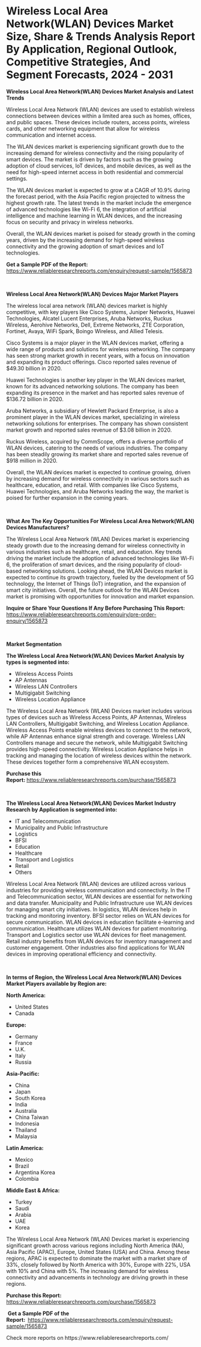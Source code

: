 <p><h1>Wireless Local Area Network(WLAN) Devices Market Size, Share & Trends Analysis Report By Application, Regional Outlook, Competitive Strategies, And Segment Forecasts, 2024 - 2031</h1></p><p><strong>Wireless Local Area Network(WLAN) Devices Market Analysis and Latest Trends</strong></p>
<p><p>Wireless Local Area Network (WLAN) devices are used to establish wireless connections between devices within a limited area such as homes, offices, and public spaces. These devices include routers, access points, wireless cards, and other networking equipment that allow for wireless communication and internet access.</p><p>The WLAN devices market is experiencing significant growth due to the increasing demand for wireless connectivity and the rising popularity of smart devices. The market is driven by factors such as the growing adoption of cloud services, IoT devices, and mobile devices, as well as the need for high-speed internet access in both residential and commercial settings.</p><p>The WLAN devices market is expected to grow at a CAGR of 10.9% during the forecast period, with the Asia Pacific region projected to witness the highest growth rate. The latest trends in the market include the emergence of advanced technologies like Wi-Fi 6, the integration of artificial intelligence and machine learning in WLAN devices, and the increasing focus on security and privacy in wireless networks.</p><p>Overall, the WLAN devices market is poised for steady growth in the coming years, driven by the increasing demand for high-speed wireless connectivity and the growing adoption of smart devices and IoT technologies.</p></p>
<p><strong>Get a Sample PDF of the Report:&nbsp;</strong> <a href="https://www.reliableresearchreports.com/enquiry/request-sample/1565873">https://www.reliableresearchreports.com/enquiry/request-sample/1565873</a></p>
<p>&nbsp;</p>
<p><strong>Wireless Local Area Network(WLAN) Devices Major Market Players</strong></p>
<p><p>The wireless local area network (WLAN) devices market is highly competitive, with key players like Cisco Systems, Juniper Networks, Huawei Technologies, Alcatel Lucent Enterprises, Aruba Networks, Ruckus Wireless, Aerohive Networks, Dell, Extreme Networks, ZTE Corporation, Fortinet, Avaya, WiFi Spark, Boingo Wireless, and Allied Telesis.</p><p>Cisco Systems is a major player in the WLAN devices market, offering a wide range of products and solutions for wireless networking. The company has seen strong market growth in recent years, with a focus on innovation and expanding its product offerings. Cisco reported sales revenue of $49.30 billion in 2020.</p><p>Huawei Technologies is another key player in the WLAN devices market, known for its advanced networking solutions. The company has been expanding its presence in the market and has reported sales revenue of $136.72 billion in 2020.</p><p>Aruba Networks, a subsidiary of Hewlett Packard Enterprise, is also a prominent player in the WLAN devices market, specializing in wireless networking solutions for enterprises. The company has shown consistent market growth and reported sales revenue of $3.08 billion in 2020.</p><p>Ruckus Wireless, acquired by CommScope, offers a diverse portfolio of WLAN devices, catering to the needs of various industries. The company has been steadily growing its market share and reported sales revenue of $918 million in 2020.</p><p>Overall, the WLAN devices market is expected to continue growing, driven by increasing demand for wireless connectivity in various sectors such as healthcare, education, and retail. With companies like Cisco Systems, Huawei Technologies, and Aruba Networks leading the way, the market is poised for further expansion in the coming years.</p></p>
<p>&nbsp;</p>
<p><strong>What Are The Key Opportunities For Wireless Local Area Network(WLAN) Devices Manufacturers?</strong></p>
<p><p>The Wireless Local Area Network (WLAN) Devices market is experiencing steady growth due to the increasing demand for wireless connectivity in various industries such as healthcare, retail, and education. Key trends driving the market include the adoption of advanced technologies like Wi-Fi 6, the proliferation of smart devices, and the rising popularity of cloud-based networking solutions. Looking ahead, the WLAN Devices market is expected to continue its growth trajectory, fueled by the development of 5G technology, the Internet of Things (IoT) integration, and the expansion of smart city initiatives. Overall, the future outlook for the WLAN Devices market is promising with opportunities for innovation and market expansion.</p></p>
<p><strong>Inquire or Share Your Questions If Any Before Purchasing This Report:</strong> <a href="https://www.reliableresearchreports.com/enquiry/pre-order-enquiry/1565873">https://www.reliableresearchreports.com/enquiry/pre-order-enquiry/1565873</a></p>
<p>&nbsp;</p>
<p><strong>Market Segmentation</strong></p>
<p><strong>The Wireless Local Area Network(WLAN) Devices Market Analysis by types is segmented into:</strong></p>
<p><ul><li>Wireless Access Points</li><li>AP Antennas</li><li>Wireless LAN Controllers</li><li>Multigigabit Switching</li><li>Wireless Location Appliance</li></ul></p>
<p><p>The Wireless Local Area Network (WLAN) Devices market includes various types of devices such as Wireless Access Points, AP Antennas, Wireless LAN Controllers, Multigigabit Switching, and Wireless Location Appliance. Wireless Access Points enable wireless devices to connect to the network, while AP Antennas enhance signal strength and coverage. Wireless LAN Controllers manage and secure the network, while Multigigabit Switching provides high-speed connectivity. Wireless Location Appliance helps in tracking and managing the location of wireless devices within the network. These devices together form a comprehensive WLAN ecosystem.</p></p>
<p><strong>Purchase this Report:&nbsp;</strong><a href="https://www.reliableresearchreports.com/purchase/1565873">https://www.reliableresearchreports.com/purchase/1565873</a></p>
<p>&nbsp;</p>
<p><strong>The Wireless Local Area Network(WLAN) Devices Market Industry Research by Application is segmented into:</strong></p>
<p><ul><li>IT and Telecommunication</li><li>Municipality and Public Infrastructure</li><li>Logistics</li><li>BFSI</li><li>Education</li><li>Healthcare</li><li>Transport and Logistics</li><li>Retail</li><li>Others</li></ul></p>
<p><p>Wireless Local Area Network (WLAN) devices are utilized across various industries for providing wireless communication and connectivity. In the IT and Telecommunication sector, WLAN devices are essential for networking and data transfer. Municipality and Public Infrastructure use WLAN devices for managing smart city initiatives. In logistics, WLAN devices help in tracking and monitoring inventory. BFSI sector relies on WLAN devices for secure communication. WLAN devices in education facilitate e-learning and communication. Healthcare utilizes WLAN devices for patient monitoring. Transport and Logistics sector use WLAN devices for fleet management. Retail industry benefits from WLAN devices for inventory management and customer engagement. Other industries also find applications for WLAN devices in improving operational efficiency and connectivity.</p></p>
<p>&nbsp;</p>
<p><strong>In terms of Region, the Wireless Local Area Network(WLAN) Devices Market Players available by Region are:</strong></p>
<p>
    <p> <strong> North America: </strong>
        <ul>
            <li>United States</li>
            <li>Canada</li>
        </ul>
        </p> 
    <p> <strong> Europe: </strong>
        <ul>
            <li>Germany</li>
            <li>France</li>
            <li>U.K.</li>
            <li>Italy</li>
            <li>Russia</li>
        </ul>
        </p> 
    <p> <strong> Asia-Pacific: </strong>
        <ul>
            <li>China</li>
            <li>Japan</li>
            <li>South Korea</li>
            <li>India</li>
            <li>Australia</li>
            <li>China Taiwan</li>
            <li>Indonesia</li>
            <li>Thailand</li>
            <li>Malaysia</li>
        </ul>
        </p> 
    <p> <strong> Latin America: </strong>
        <ul>
            <li>Mexico</li>
            <li>Brazil</li>
            <li>Argentina Korea</li>
            <li>Colombia</li>
        </ul>
        </p> 
    <p> <strong> Middle East & Africa: </strong>
        <ul>
            <li>Turkey</li>
            <li>Saudi</li>
            <li>Arabia</li>
            <li>UAE</li>
            <li>Korea</li>
        </ul>
    </p>
    </p>
<p><p>The Wireless Local Area Network (WLAN) Devices market is experiencing significant growth across various regions including North America (NA), Asia Pacific (APAC), Europe, United States (USA) and China. Among these regions, APAC is expected to dominate the market with a market share of 33%, closely followed by North America with 30%, Europe with 22%, USA with 10% and China with 5%. The increasing demand for wireless connectivity and advancements in technology are driving growth in these regions.</p></p>
<p><strong>Purchase this Report: </strong><a href="https://www.reliableresearchreports.com/purchase/1565873">https://www.reliableresearchreports.com/purchase/1565873</a></p>
<p>&nbsp;<strong>Get a Sample PDF of the Report:&nbsp;&nbsp;</strong><a href="https://www.reliableresearchreports.com/enquiry/request-sample/1565873">https://www.reliableresearchreports.com/enquiry/request-sample/1565873</a></p>
<p><strong></strong></p>
<p>Check more reports on https://www.reliableresearchreports.com/</p>
